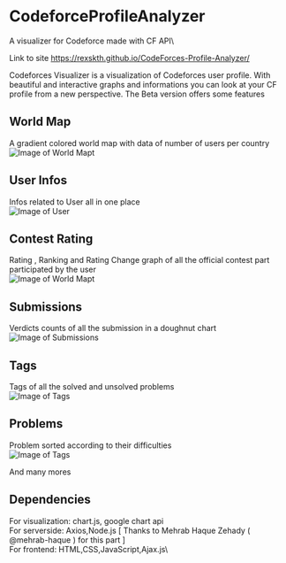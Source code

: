 # CodeforceProfileAnalyzer


A visualizer for Codeforce made with CF API\

Link to site https://rexskth.github.io/CodeForces-Profile-Analyzer/

Codeforces Visualizer is a visualization of Codeforces user profile. With beautiful and interactive graphs and informations you can look at your CF profile from a new perspective. The Beta version offers some features

## World Map

A gradient colored world map with data of number of users per country\
![Image of World Mapt](https://github.com/TamimEhsan/CodeforceAPI/blob/master/images/CFAPI1.PNG)

## User Infos

Infos related to User all in one place\
![Image of User](https://github.com/TamimEhsan/CodeforceAPI/blob/master/images/CFAPI6.png)

## Contest Rating

Rating , Ranking and Rating Change graph of all the official contest part participated by the user\
![Image of World Mapt](https://github.com/TamimEhsan/CodeforceAPI/blob/master/images/CFAPI3.gif)

## Submissions

Verdicts counts of all the submission in a doughnut chart\
![Image of Submissions](https://github.com/TamimEhsan/CodeforceAPI/blob/master/images/CFAPI7.png)

## Tags

Tags of all the solved and unsolved problems\
![Image of Tags](https://github.com/TamimEhsan/CodeforceAPI/blob/master/images/CFAPI8.png)

## Problems

Problem sorted according to their difficulties\
![Image of Tags](https://github.com/TamimEhsan/CodeforceAPI/blob/master/images/CFAPI5.PNG)

And many mores

## Dependencies

For visualization: chart.js, google chart api\
For serverside: Axios,Node.js [ Thanks to Mehrab Haque Zehady ( @mehrab-haque ) for this part ]\
For frontend: HTML,CSS,JavaScript,Ajax.js\
